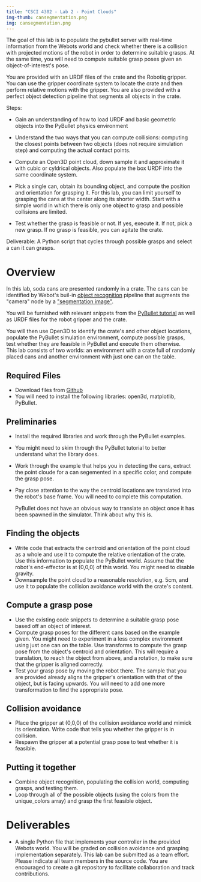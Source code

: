 ```yaml
---
title: "CSCI 4302 - Lab 2 - Point Clouds"
img-thumb: cansegmentation.png
img: cansegmentation.png
---
```


The goal of this lab is to populate the pybullet server with real-time information from the Webots world and check whether there is a collision with projected motions of the robot in order to determine suitable grasps.
At the same time, you will need to compute suitable grasp poses given an object-of-interest's pose.

You are provided with an URDF files of the crate and the Robotiq gripper. You can use the gripper coordinate system to locate the crate and then perform relative motions with the gripper. You are also provided with a perfect object detection pipeline that segments all objects in the crate.

Steps:

* Gain an understanding of how to load URDF and basic geometric objects into the PyBullet physics environment

* Understand the two ways that you can compute collisions: computing the closest points between two objects (does not require simulation step) and computing the actual contact points.

* Compute an Open3D point cloud, down sample it and approximate it with cubic or cyldrical objects. Also populate the box URDF into the same coordinate system.

* Pick a single can, obtain its bounding object, and compute the position and orientation for grasping it. For this lab, you can limit yourself to grasping the cans at the center along its shorter width. Start with a simple world in which there is only one object to grasp and possible collisions are limited.

* Test whether the grasp is feasible or not. If yes, execute it. If not, pick a new grasp. If no grasp is feasible, you can agitate the crate.

Deliverable: A Python script that cycles through possible grasps and select a can it can grasps.

# Overview

In this lab, soda cans are presented randomly in a crate. The cans can be identified by Webot's buil-in [object recognition](https://www.cyberbotics.com/doc/reference/recognition) pipeline that augments the "camera" node by a ["segmentation image"](https://www.cyberbotics.com/doc/reference/camera#wb_camera_recognition_get_segmentation_image).
   
You will be furnished with relevant snippets from the [PyBullet tutorial](https://usermanual.wiki/Document/pybullet20quickstart20guide.479068914/view) as well as URDF files for the robot gripper and the crate. 

You will then use Open3D to identify the crate's and other object locations, populate the PyBullet simulation environment, compute possible grasps, test whether they are feasible in PyBullet and execute them otherwise.  
This lab consists of two worlds: an environment with a crate full of randomly placed cans and another environment with just one can on the table. 

## Required Files

- Download files from [Github](https://github.com/Introduction-to-Autonomous-Robots/labs/tree/main/csci4302manipulation/lab3_collisionavoidance)
- You will need to install the following libraries: open3d, matplotlib, PyBullet.

## Preliminaries

- Install the required libraries and work through the PyBullet examples. 
- You might need to skim through the PyBullet tutorial to better understand what the library does. 
- Work through the example that helps you in detecting the cans, extract the point cloude for a can segemented in a specific color, and compute the grasp pose.
- Pay close attention to the way the centroid locations are translated into the robot's base frame. You will need to complete this computation.  


	PyBullet does not have an obvious way to translate an object once it has been spawned in the simulator. Think about why this is.

## Finding the objects

- Write code that extracts the centroid and orientation of the point cloud as a whole and use it to compute the relative orientation of the crate. Use this information to populate the PyBullet world. Assume that the robot's end-effector is at (0,0,0) of this world. You might need to disable gravity. 
- Downsample the point cloud to a reasonable resolution, e.g. 5cm, and  use it to populate the collision avoidance world with the crate's content.


## Compute a grasp pose

- Use the existing code snippets to determine a suitable grasp pose based off an object of interest. 
- Compute grasp poses for the different cans based on the example given. You might need to experiment in a less complex environment using just one can on the table. Use transforms to compute the grasp pose from the object's centroid and orientation. This will require a translation, to reach the object from above, and a rotation, to make sure that the gripper is aligned correctly. 
- Test your grasp pose by moving the robot there. The sample that you are provided already aligns the gripper's orientation with that of the object, but is facing upwards. You will need to add one more transformation to find the appropriate pose. 

## Collision avoidance

- Place the gripper at (0,0,0) of the collision avoidance world and mimick its orientation. Write code that tells you whether the gripper is in collision.
- Respawn the gripper at a potential grasp pose to test whether it is feasible.

## Putting it together

- Combine object recognition, populating the collision world, computing grasps, and testing them.
- Loop through all of the possible objects (using the colors from the unique_colors array) and grasp the first feasible object. 


# Deliverables

- A single Python file that implements your controller in the provided Webots world. You will be graded on collision avoidance and grasping implementation separately. This lab can be submitted as a team effort. Please indicate all team members in the source code. You are encouraged to create a git repository to facilitate collaboration and track contributions. 
